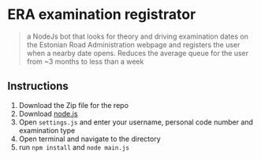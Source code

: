 # ERA examination registrator
> a NodeJs bot that looks for theory and driving examination dates on the Estonian Road Administration webpage and registers the user when a nearby date opens. Reduces the average queue for the user from ~3 months to less than a week

## Instructions
1. Download the Zip file for the repo
2. Download [node.js](https://nodejs.org/en/)
3. Open `settings.js` and enter your username, personal code number and examination type
4. Open terminal and navigate to the directory
5. run `npm install` and `node main.js`
